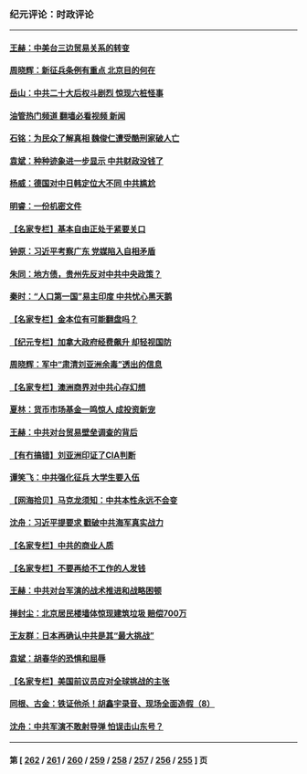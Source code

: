 ### 纪元评论：时政评论
---
#### [王赫：中美台三边贸易关系的转变](../../pages/nsc1025/n13973676.md?04160330) 
#### [周晓辉：新征兵条例有重点 北京目的何在](../../pages/nsc1025/n13973675.md?04160330) 
#### [岳山：中共二十大后权斗剧烈 惊现六桩怪事](../../pages/nsc1025/n13973599.md?04160330) 
#### [油管热门频道 翻墙必看视频 新闻](ok?04160330)
#### [石铭：为民众了解真相 魏俊仁遭受酷刑家破人亡](../../pages/nsc1025/n13973508.md?04160330) 
#### [袁斌：种种迹象进一步显示 中共财政没钱了](../../pages/nsc1025/n13973475.md?04160330) 
#### [杨威：德国对中日韩定位大不同 中共尴尬](../../pages/nsc1025/n13973307.md?04160330) 
#### [明睿：一份机密文件](../../pages/nsc1025/n13973132.md?04160330) 
#### [【名家专栏】基本自由正处于紧要关口](../../pages/nsc1025/n13971242.md?04160330) 
#### [钟原：习近平考察广东 党媒陷入自相矛盾](../../pages/nsc1025/n13972499.md?04160330) 
#### [朱同：地方债，贵州先反对中共中央政策？](../../pages/nsc1025/n13972602.md?04160330) 
#### [秦时：“人口第一国”易主印度 中共忧心黑天鹅](../../pages/nsc1025/n13972442.md?04160330) 
#### [【名家专栏】金本位有可能翻盘吗？](../../pages/nsc1025/n13971975.md?04160330) 
#### [【纪元专栏】加拿大政府经费飙升 却轻视国防](../../pages/nsc1025/n13972308.md?04160330) 
#### [周晓辉：军中“肃清刘亚洲余毒”透出的信息](../../pages/nsc1025/n13972301.md?04160330) 
#### [【名家专栏】澳洲商界对中共心存幻想](../../pages/nsc1025/n13972056.md?04160330) 
#### [夏林：货币市场基金一鸣惊人 成投资新宠](../../pages/nsc1025/n13972267.md?04160330) 
#### [王赫：中共对台贸易壁垒调查的背后](../../pages/nsc1025/n13971973.md?04160330) 
#### [【有冇搞错】刘亚洲印证了CIA判断](../../pages/nsc1025/n13972196.md?04160330) 
#### [谭笑飞：中共强化征兵 大学生要入伍](../../pages/nsc1025/n13972100.md?04160330) 
#### [【网海拾贝】马克龙须知：中共本性永远不会变](../../pages/nsc1025/n13972057.md?04160330) 
#### [沈舟：习近平提要求 戳破中共海军真实战力](../../pages/nsc1025/n13971592.md?04160330) 
#### [【名家专栏】中共的商业人质](../../pages/nsc1025/n13969678.md?04160330) 
#### [【名家专栏】不要再给不工作的人发钱](../../pages/nsc1025/n13971306.md?04160330) 
#### [王赫：中共对台军演的战术推进和战略困顿](../../pages/nsc1025/n13970807.md?04160330) 
#### [掸封尘：北京居民楼墙体惊现建筑垃圾 赔偿700万](../../pages/nsc1025/n13970892.md?04160330) 
#### [王友群：日本再确认中共是其“最大挑战”](../../pages/nsc1025/n13970733.md?04160330) 
#### [袁斌：胡春华的恐惧和屈辱](../../pages/nsc1025/n13970722.md?04160330) 
#### [【名家专栏】美国前议员应对全球挑战的主张](../../pages/nsc1025/n13969749.md?04160330) 
#### [同根、古金：铁证他杀！胡鑫宇录音、现场全面造假（8）](../../pages/nsc1025/n13969685.md?04160330) 
#### [沈舟：中共军演不敢射导弹 怕误击山东号？](../../pages/nsc1025/n13970141.md?04160330) 

---
#### 第 [ [262](./262.md?04160330) / [261](./261.md?04160330) / [260](./260.md?04160330) / [259](./259.md?04160330) / [258](./258.md?04160330) / [257](./257.md?04160330) / [256](./256.md?04160330) / [255](./255.md?04160330) ] 页
